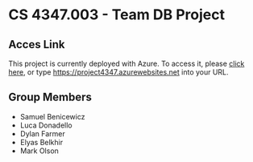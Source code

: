 # CS 4347.003 - Team DB Project

## Acces Link
This project is currently deployed with Azure. To access it, please [click here](https://project4347.azurewebsites.net), or type https://project4347.azurewebsites.net into your URL.

## Group Members
- Samuel Benicewicz
- Luca Donadello
- Dylan Farmer
- Elyas Belkhir
- Mark Olson